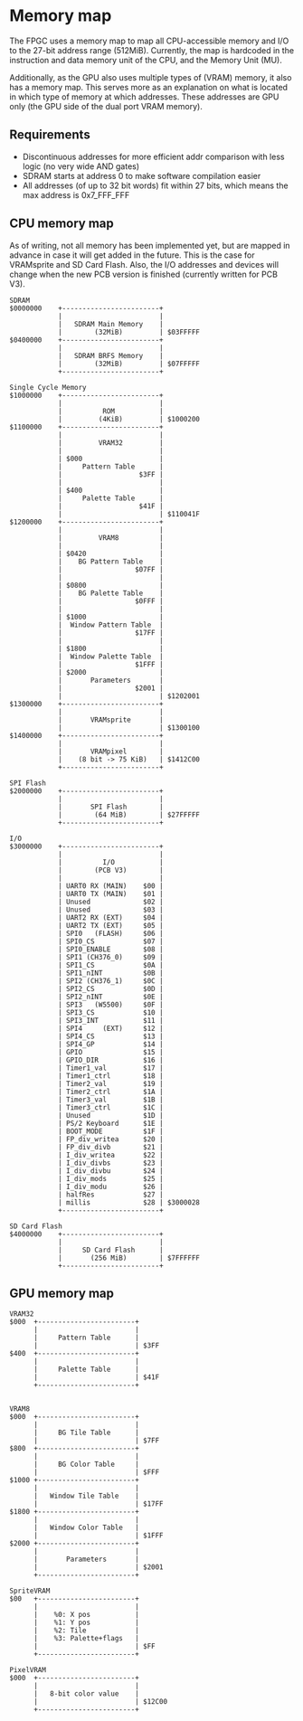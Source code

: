 # Memory map

The FPGC uses a memory map to map all CPU-accessible memory and I/O to the 27-bit address range (512MiB).
Currently, the map is hardcoded in the instruction and data memory unit of the CPU, and the Memory Unit (MU).

Additionally, as the GPU also uses multiple types of (VRAM) memory, it also has a memory map. This serves more as an explanation on what is located in which type of memory at which addresses. These addresses are GPU only (the GPU side of the dual port VRAM memory).

## Requirements

* Discontinuous addresses for more efficient addr comparison with less logic (no very wide AND gates)
* SDRAM starts at address 0 to make software compilation easier
* All addresses (of up to 32 bit words) fit within 27 bits, which means the max address is 0x7_FFF_FFF

## CPU memory map

As of writing, not all memory has been implemented yet, but are mapped in advance in case it will get added in the future. This is the case for VRAMsprite and SD Card Flash. Also, the I/O addresses and devices will change when the new PCB version is finished (currently written for PCB V3).

```text
SDRAM
$0000000    +------------------------+
            |                        |
            |   SDRAM Main Memory    |
            |        (32MiB)         | $03FFFFF
$0400000    +------------------------+
            |                        |
            |   SDRAM BRFS Memory    |
            |        (32MiB)         | $07FFFFF
            +------------------------+

Single Cycle Memory
$1000000    +------------------------+
            |                        |
            |          ROM           |
            |         (4KiB)         | $1000200
$1100000    +------------------------+
            |                        |
            |         VRAM32         |
            |                        |
            | $000                   |
            |     Pattern Table      |
            |                   $3FF |
            |                        |
            | $400                   |
            |     Palette Table      |
            |                   $41F |
            |                        | $110041F
$1200000    +------------------------+
            |                        |
            |         VRAM8          |
            |                        |
            | $0420                  |
            |    BG Pattern Table    |
            |                  $07FF |
            |                        |
            | $0800                  |
            |    BG Palette Table    |
            |                  $0FFF |
            |                        |
            | $1000                  |
            |  Window Pattern Table  |
            |                  $17FF |
            |                        |
            | $1800                  |
            |  Window Palette Table  |
            |                  $1FFF |
            | $2000                  |
            |       Parameters       |
            |                  $2001 |
            |                        | $1202001
$1300000    +------------------------+
            |                        |
            |       VRAMsprite       |
            |                        | $1300100
$1400000    +------------------------+
            |                        |
            |       VRAMpixel        |
            |    (8 bit -> 75 KiB)   | $1412C00
            +------------------------+

SPI Flash
$2000000    +------------------------+
            |                        |
            |       SPI Flash        |
            |        (64 MiB)        | $27FFFFF
            +------------------------+

I/O
$3000000    +------------------------+
            |                        | 
            |          I/O           |
            |        (PCB V3)        | 
            |                        |
            | UART0 RX (MAIN)    $00 |
            | UART0 TX (MAIN)    $01 |
            | Unused             $02 |
            | Unused             $03 |
            | UART2 RX (EXT)     $04 |
            | UART2 TX (EXT)     $05 |
            | SPI0   (FLASH)     $06 |
            | SPI0_CS            $07 |
            | SPI0_ENABLE        $08 |
            | SPI1 (CH376_0)     $09 |
            | SPI1_CS            $0A |
            | SPI1_nINT          $0B |
            | SPI2 (CH376_1)     $0C |
            | SPI2_CS            $0D |
            | SPI2_nINT          $0E |
            | SPI3   (W5500)     $0F |
            | SPI3_CS            $10 |
            | SPI3_INT           $11 |
            | SPI4     (EXT)     $12 |
            | SPI4_CS            $13 |
            | SPI4_GP            $14 |
            | GPIO               $15 |
            | GPIO_DIR           $16 |
            | Timer1_val         $17 |
            | Timer1_ctrl        $18 |
            | Timer2_val         $19 |
            | Timer2_ctrl        $1A |
            | Timer3_val         $1B |
            | Timer3_ctrl        $1C |
            | Unused             $1D |
            | PS/2 Keyboard      $1E |
            | BOOT_MODE          $1F |
            | FP_div_writea      $20 |
            | FP_div_divb        $21 |
            | I_div_writea       $22 |
            | I_div_divbs        $23 |
            | I_div_divbu        $24 |
            | I_div_mods         $25 |
            | I_div_modu         $26 |
            | halfRes            $27 |
            | millis             $28 | $3000028
            +------------------------+

SD Card Flash
$4000000    +------------------------+
            |                        |
            |     SD Card Flash      |
            |       (256 MiB)        | $7FFFFFF
            +------------------------+
```

## GPU memory map

```text
VRAM32
$000  +------------------------+
      |                        |
      |     Pattern Table      |
      |                        | $3FF
$400  +------------------------+
      |                        |
      |     Palette Table      |
      |                        | $41F
      +------------------------+


VRAM8
$000  +------------------------+
      |                        |
      |     BG Tile Table      |
      |                        | $7FF
$800  +------------------------+
      |                        |
      |     BG Color Table     |
      |                        | $FFF
$1000 +------------------------+
      |                        |
      |   Window Tile Table    |
      |                        | $17FF
$1800 +------------------------+
      |                        |
      |   Window Color Table   |
      |                        | $1FFF
$2000 +------------------------+
      |                        |
      |       Parameters       |
      |                        | $2001
      +------------------------+

SpriteVRAM
$00   +------------------------+
      |                        |
      |    %0: X pos           |
      |    %1: Y pos           |
      |    %2: Tile            |
      |    %3: Palette+flags   |
      |                        | $FF
      +------------------------+

PixelVRAM
$000  +------------------------+
      |                        |
      |   8-bit color value    |
      |                        | $12C00
      +------------------------+
```
